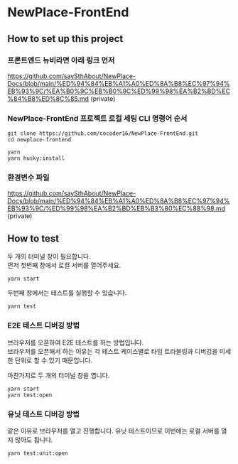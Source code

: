 # NewPlace-FrontEnd

## How to set up this project

### 프론트엔드 뉴비라면 아래 링크 먼저

https://github.com/saySthAbout/NewPlace-Docs/blob/main/%ED%94%84%EB%A1%A0%ED%8A%B8%EC%97%94%EB%93%9C/%EA%B0%9C%EB%B0%9C%ED%99%98%EA%B2%BD%EC%84%B8%ED%8C%85.md (private)

### NewPlace-FrontEnd 프로젝트 로컬 세팅 CLI 명령어 순서

```
git clone https://github.com/cocoder16/NewPlace-FrontEnd.git
cd newplace-frontend

yarn
yarn husky:install
```

### 환경변수 파일

https://github.com/saySthAbout/NewPlace-Docs/blob/main/%ED%94%84%EB%A1%A0%ED%8A%B8%EC%97%94%EB%93%9C/%ED%99%98%EA%B2%BD%EB%B3%80%EC%88%98.md (private)

## How to test

두 개의 터미널 창이 필요합니다. <br />
먼저 첫번째 창에서 로컬 서버를 열어주세요.

```
yarn start
```

두번째 창에서는 테스트를 실행할 수 있습니다.

```
yarn test
```

### E2E 테스트 디버깅 방법

브라우저를 오픈하여 E2E 테스트를 하는 방법입니다. <br />
브라우저를 오픈해서 하는 이유는 각 테스트 케이스별로 타임 트라블링과 디버깅을 미세한 단위로 할 수 있기 때문입니다.

마찬가지로 두 개의 터미널 창을 엽니다.

```
yarn start
yarn test:open
```

### 유닛 테스트 디버깅 방법

같은 이유로 브라우저를 열고 진행합니다. 유닛 테스트이므로 이번에는 로컬 서버를 열지 않아도 됩니다.

```
yarn test:unit:open
```
